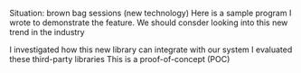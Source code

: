 Situation: brown bag sessions (new technology)
Here is a sample program I wrote to demonstrate the feature.
We should consder looking into this new trend in the industry

I investigated how this new library can integrate with our system
I evaluated these third-party libraries
This is a proof-of-concept (POC)
